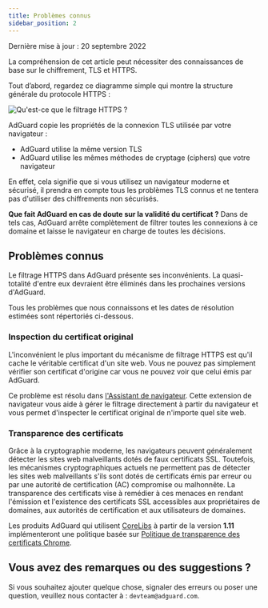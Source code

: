 ```yaml
---
title: Problèmes connus
sidebar_position: 2
---
```


Dernière mise à jour : 20 septembre 2022

La compréhension de cet article peut nécessiter des connaissances de base sur le chiffrement, TLS et HTTPS.

Tout d’abord, regardez ce diagramme simple qui montre la structure générale du protocole HTTPS :

![Qu'est-ce que le filtrage HTTPS ?](https://cdn.adtidy.org/public/Adguard/Blog/https/what_is_https_filtering.png)

AdGuard copie les propriétés de la connexion TLS utilisée par votre navigateur :

- AdGuard utilise la même version TLS
- AdGuard utilise les mêmes méthodes de cryptage (ciphers) que votre navigateur

En effet, cela signifie que si vous utilisez un navigateur moderne et sécurisé, il prendra en compte tous les problèmes TLS connus et ne tentera pas d'utiliser des chiffrements non sécurisés.

**Que fait AdGuard en cas de doute sur la validité du certificat ?** Dans de tels cas, AdGuard arrête complètement de filtrer toutes les connexions à ce domaine et laisse le navigateur en charge de toutes les décisions.

## Problèmes connus

Le filtrage HTTPS dans AdGuard présente ses inconvénients. La quasi-totalité d'entre eux devraient être éliminés dans les prochaines versions d'AdGuard.

Tous les problèmes que nous connaissons et les dates de résolution estimées sont répertoriés ci-dessous.

### Inspection du certificat original

L'inconvénient le plus important du mécanisme de filtrage HTTPS est qu'il cache le véritable certificat d'un site web. Vous ne pouvez pas simplement vérifier son certificat d'origine car vous ne pouvez voir que celui émis par AdGuard.

Ce problème est résolu dans [l'Assistant de navigateur](https://adguard.com/adguard-assistant/overview.html). Cette extension de navigateur vous aide à gérer le filtrage directement à partir du navigateur et vous permet d'inspecter le certificat original de n'importe quel site web.

### Transparence des certificats

Grâce à la cryptographie moderne, les navigateurs peuvent généralement détecter les sites web malveillants dotés de faux certificats SSL. Toutefois, les mécanismes cryptographiques actuels ne permettent pas de détecter les sites web malveillants s'ils sont dotés de certificats émis par erreur ou par une autorité de certification (AC) compromise ou malhonnête. La transparence des certificats vise à remédier à ces menaces en rendant l'émission et l'existence des certificats SSL accessibles aux propriétaires de domaines, aux autorités de certification et aux utilisateurs de domaines.

Les produits AdGuard qui utilisent [CoreLibs](https://github.com/AdguardTeam/CoreLibs/) à partir de la version **1.11** implémenteront une politique basée sur [Politique de transparence des certificats Chrome](https://googlechrome.github.io/CertificateTransparency/ct_policy.html).

## Vous avez des remarques ou des suggestions ?

Si vous souhaitez ajouter quelque chose, signaler des erreurs ou poser une question, veuillez nous contacter à : `devteam@adguard.com`.
